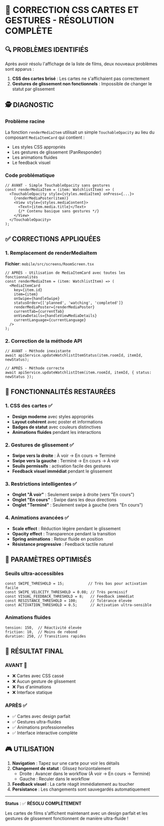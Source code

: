 # 🎨 CORRECTION CSS CARTES ET GESTURES - RÉSOLUTION COMPLÈTE

## 🔍 PROBLÈMES IDENTIFIÉS

Après avoir résolu l'affichage de la liste de films, deux nouveaux problèmes sont apparus :
1. **CSS des cartes brisé** : Les cartes ne s'affichaient pas correctement
2. **Gestures de glissement non fonctionnels** : Impossible de changer le statut par glissement

## 🕵️ DIAGNOSTIC

### Problème racine
La fonction `renderMediaItem` utilisait un simple `TouchableOpacity` au lieu du composant `MediaItemCard` qui contient :
- Les styles CSS appropriés
- Les gestures de glissement (PanResponder)
- Les animations fluides
- Le feedback visuel

### Code problématique
```tsx
// AVANT - Simple TouchableOpacity sans gestures
const renderMediaItem = (item: WatchlistItem) => (
  <TouchableOpacity style={styles.mediaItem} onPress={...}>
    {renderMediaPoster(item)}
    <View style={styles.mediaContent}>
      <Text>{item.media.title}</Text>
      {/* Contenu basique sans gestures */}
    </View>
  </TouchableOpacity>
);
```

## ✅ CORRECTIONS APPLIQUÉES

### 1. Remplacement de renderMediaItem
**Fichier**: `mobile/src/screens/RoomScreen.tsx`

```tsx
// APRÈS - Utilisation de MediaItemCard avec toutes les fonctionnalités
const renderMediaItem = (item: WatchlistItem) => (
  <MediaItemCard
    key={item.id}
    item={item}
    onSwipe={handleSwipe}
    statusOrder={['planned', 'watching', 'completed']}
    renderMediaPoster={renderMediaPoster}
    currentTab={currentTab}
    onViewDetails={handleViewMediaDetails}
    currentLanguage={currentLanguage}
  />
);
```

### 2. Correction de la méthode API
```tsx
// AVANT - Méthode inexistante
await apiService.updateWatchlistItemStatus(item.roomId, itemId, newStatus);

// APRÈS - Méthode correcte
await apiService.updateWatchlistItem(item.roomId, itemId, { status: newStatus });
```

## 🎯 FONCTIONNALITÉS RESTAURÉES

### 1. CSS des cartes ✅
- **Design moderne** avec styles appropriés
- **Layout cohérent** avec poster et informations
- **Badges de statut** avec couleurs distinctives
- **Animations fluides** pendant les interactions

### 2. Gestures de glissement ✅
- **Swipe vers la droite** : À voir → En cours → Terminé
- **Swipe vers la gauche** : Terminé → En cours → À voir
- **Seuils permissifs** : activation facile des gestures
- **Feedback visuel immédiat** pendant le glissement

### 3. Restrictions intelligentes ✅
- **Onglet "À voir"** : Seulement swipe à droite (vers "En cours")
- **Onglet "En cours"** : Swipe dans les deux directions  
- **Onglet "Terminé"** : Seulement swipe à gauche (vers "En cours")

### 4. Animations avancées ✅
- **Scale effect** : Réduction légère pendant le glissement
- **Opacity effect** : Transparence pendant la transition
- **Spring animations** : Retour fluide en position
- **Résistance progressive** : Feedback tactile naturel

## 🧪 PARAMÈTRES OPTIMISÉS

### Seuils ultra-accessibles
```tsx
const SWIPE_THRESHOLD = 15;           // Très bas pour activation facile
const SWIPE_VELOCITY_THRESHOLD = 0.08; // Très permissif
const VISUAL_FEEDBACK_THRESHOLD = 8;   // Feedback immédiat
const RESISTANCE_THRESHOLD = 100;      // Tolérance élevée
const ACTIVATION_THRESHOLD = 0.5;      // Activation ultra-sensible
```

### Animations fluides
```tsx
tension: 150,  // Réactivité élevée
friction: 10,  // Moins de rebond
duration: 250, // Transitions rapides
```

## 🚀 RÉSULTAT FINAL

### AVANT 🔴
- ❌ Cartes avec CSS cassé
- ❌ Aucun gesture de glissement
- ❌ Pas d'animations
- ❌ Interface statique

### APRÈS ✅  
- ✅ Cartes avec design parfait
- ✅ Gestures ultra-fluides
- ✅ Animations professionnelles  
- ✅ Interface interactive complète

## 🎮 UTILISATION

1. **Navigation** : Tapez sur une carte pour voir les détails
2. **Changement de statut** : Glissez horizontalement
   - Droite : Avancer dans le workflow (À voir → En cours → Terminé)
   - Gauche : Reculer dans le workflow
3. **Feedback visuel** : La carte réagit immédiatement au toucher
4. **Persistance** : Les changements sont sauvegardés automatiquement

---

**Status** : ✅ **RÉSOLU COMPLÈTEMENT**

Les cartes de films s'affichent maintenant avec un design parfait et les gestures de glissement fonctionnent de manière ultra-fluide !
